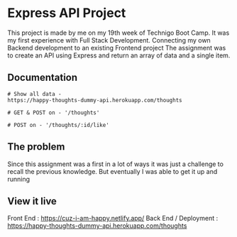# Express API Project

This project is made by me on my 19th week of Technigo Boot Camp. 
It was my first experience with Full Stack Development. Connecting my own Backend development to an existing Frontend project 
The assignment was to create an API using Express and return an array of data and a single item. 

## Documentation

    # Show all data - 
    https://happy-thoughts-dummy-api.herokuapp.com/thoughts

    # GET & POST on - '/thoughts'
    
    # POST on - '/thoughts/:id/like'

## The problem

Since this assignment was a first in a lot of ways it was just a challenge to recall the previous knowledge.
But eventually I was able to get it up and running

## View it live

Front End : https://cuz-i-am-happy.netlify.app/
Back End / Deployment : https://happy-thoughts-dummy-api.herokuapp.com/thoughts
